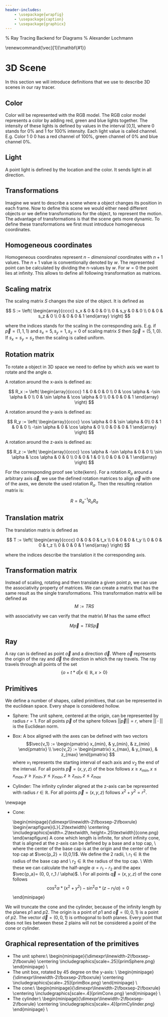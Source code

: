 ```yaml
---
header-includes:
    - \usepackage{wrapfig}
    - \usepackage{caption}
    - \usepackage{graphicx}
---
```

% Ray Tracing Backend for Diagrams
% Alexander Lochmann

\renewcommand{\vec}[1]{\mathbf{#1}}

# 3D Scene

In this section we will introduce definitions that we use to describe 3D scenes
in our ray tracer.

## Color

Color will be represented with the RGB model. The RGB color model represents a
color by adding red, green and blue lights together. The intensity of these lights
is defined by values in the interval [0,1], where 0 stands for 0% and 1 for
100% intensity. Each light value is called channel.
E.g. Color 1 0 0 has a red channel of 100%, green channel of 0% and blue
channel 0%.

## Light

A point light is defined by the location and the color. It sends light in
all direction.

## Transformations

Imagine we want to describe a scene where a object changes its position
in each frame. Now to define this scene we would either need different objects
or we define transformations for the object, to represent the motion.
The advantage of transformations is that the scene gets more dynamic.
To define these transformations we first must introduce homogeneous coordinates.

## Homogeneous coordinates

Homogeneous coordinates represent $n-dimensional$ coordinates with $n+1$ values.
The $n+1$ value is conventionally denoted by $w$. The represented point can be
calculated by dividing the n-values by $w$. For $w = 0$ the point lies at
infinity. This allows to define all following transformation as matrices.


## Scaling matrix

The scaling matrix $S$ changes the size of the object. It is defined as

$$
  S := \left(
          \begin{array}{cccc}
              s_x & 0   & 0   & 0 \\
              0   & s_y & 0   & 0 \\
              0   & 0   & s_z & 0 \\
              0   & 0   &  0  & 1
           \end{array}
       \right)
$$

where the indices stands for the scaling in the corresponding axis.
E.g. if $\vec{p} = (1, 1, 1)$ and $s_x = 5, s_y = 1, s_z = 0$ of scaling
matrix $S$ then $S\vec{p} = (5, 1, 0)$. If $s_x = s_y = s_z$ then the scaling
is called uniform.

## Rotation matrix

To rotate a object in 3D space we need to define by which axis we want to
rotate and the angle $\alpha$.

A rotation around the x-axis is defined as:

$$
  R_x := \left(
          \begin{array}{cccc}
              1   & 0          & 0           & 0 \\
              0   & \cos \alpha & -\sin \alpha & 0 \\
              0   & \sin \alpha & \cos \alpha  & 0 \\
              0   & 0          & 0           & 1
           \end{array}
       \right)
$$

A rotation around the y-axis is defined as:

$$
  R_y := \left(
          \begin{array}{cccc}
              \cos \alpha  & 0 & \sin \alpha & 0\\
              0           & 1 & 0          & 0 \\
              -\sin \alpha & 0 & \cos \alpha & 0 \\
              0           & 0 & 0          & 1
           \end{array}
       \right)
$$

A rotation around the z-axis is defined as:

$$
  R_z := \left(
          \begin{array}{cccc}
              \cos \alpha & -\sin \alpha & 0 & 0 \\
              \sin \alpha & \cos \alpha  & 0 & 0 \\
              0          & 0           & 1 & 0 \\
              0          & 0           & 0 & 1
           \end{array}
       \right)
$$

For the corresponding proof see \cite{kenn}.
For a rotation $R_o$ around a arbitrary axis $\vec{a}$, we use the defined
rotation matrices to align $\vec{a}$ with one of the axes, we denote
the used rotation $R_a$. Then the resulting rotation matrix is:

$$
  R = R_a^{-1}R_oR_a
$$

## Translation matrix

The translation matrix is defined as

$$
T := \left(
          \begin{array}{cccc}
              0 & 0 & 0 & t_x \\
              0 & 0 & 0 & t_y \\
              0 & 0 & 0 & t_z \\
              0 & 0 & 0 & 1
           \end{array}
       \right)
$$

where the indices describe the translation it the corresponding axis.

## Transformation matrix

Instead of scaling, rotating and then translate a given point $p$, we can use
the associativity property of matrices. We can create a matrix that has the
same result as the single transformations. This transformation matrix will
be defined as
$$
  M := TRS
$$

with associativity we can verify that the matrix\  $M$ has the same effect

$$
  M\vec{p} = TRS\vec{p}
$$

## Ray

A ray can is defined as point $\vec{o}$ and a direction $\vec{d}$. Where
$\vec{o}$ represents the origin of the ray and $\vec{d}$ the direction in
which the ray travels. The ray travels through all points of the set
$$
 \{ o + t * d | x \in \mathbb{R}, x > 0 \}
$$


## Primitives

We define a number of shapes, called primitives, that can be represented in
the euclidean space. Every shape is considered hollow.

* Sphere: The unit sphere, centered at the origin, can be represented by
  radius $r = 1$.
  For all points $\vec{p}$ of the sphere follows $||\vec{p}|| = r$,
  where $||\cdot||$ is the Euclidean norm.

* Box: A box aligned with the axes can be defined with two vectors
  $$\vec{v_1} := \begin{pmatrix}
          x_{min}, & y_{min}, & z_{min}
       \end{pmatrix} \\
  \vec{v_2} := \begin{pmatrix}
           x_{max}, & y_{max}, & z_{max}
      \end{pmatrix}
  $$
  where $v_1$ represents the starting interval of each axis and
  $v_2$ the end of the interval. For all points $\vec{p} = (x, y, z)$ of the box
  follows $x \ge x_{min}, x \le x_{max}, y \ge y_{min}, y \le y_{max},
  z \ge z_{min}, z \le z_{max}$

* Cylinder: The infinity cylinder aligned at the z-axis can be represented with
  radius $r \in \mathbb{R}$. For all points $\vec{p} = (x,y,z)$
  follows $x^2 + y^2 = r^2$.

\newpage

* Cone:

  \begin{minipage}{\dimexpr\linewidth-2\fboxsep-2\fboxrule}
    \begin{wrapfigure}{L}{.2\textwidth}
    \centering
    \includegraphics[width=.2\textwidth,
     height=.25\textwidth]{cone.png}
    \end{wrapfigure}
    A cone which length is infinite, for short infinity cone,
    that is aligned at the z-axis can be defined by a base and a top cap, \\
    where the center of the base cap is at the origin and the center of the
    top cap at $\vec{p_2} = (0,0,1)$. We define the 2 radii, \\
    $r_1 \in \mathbb{R}$ the radius of the base cap and \\
    $r_2 \in \mathbb{R}$ the radius of the top cap. \\
    With these we can calculate the half-angle $\alpha = r_1 - r_2$ and the
    apex $\vec{p_a}= (0, 0, r_1 / \alpha)$. \\
    For all points $\vec{q}=(x, y, z)$ of the cone follows
    $$\cos^2 \alpha * (x^2 + y^2) - \sin^2 \alpha * (z - r_1 / \alpha) = 0$$
  \end{minipage}

We will truncate the cone and the cylinder, because of the infinity length by
the planes $p1$ and $p2$. The origin is a point of $p1$ and
$\vec{o} = (0 ,0 ,1)$ is a point of $p2$. The vector $\vec{d} = (0 ,0 ,1)$
is orthogonal to both planes. Every point that does not lies between these 2
plains will not be considered a point of the cone or cylinder.

## Graphical representation of the primitives

* The unit sphere:\\
  \begin{minipage}{\dimexpr\linewidth-2\fboxsep-2\fboxrule}
    \centering
    \includegraphics[scale=.25]{primSphere.png}
  \end{minipage}
  \\
* The unit box, rotated by 45 degree on the y-axis: \\
  \begin{minipage}{\dimexpr\linewidth-2\fboxsep-2\fboxrule}
    \centering
    \includegraphics[scale=.25]{primBox.png}
  \end{minipage}
  \\
* The cone:\\
  \begin{minipage}{\dimexpr\linewidth-2\fboxsep-2\fboxrule}
    \centering
    \includegraphics[scale=.4]{primCone.png}
  \end{minipage}
  \\
* The cylinder:\\
  \begin{minipage}{\dimexpr\linewidth-2\fboxsep-2\fboxrule}
    \centering
    \includegraphics[scale=.4]{primCylinder.png}
  \end{minipage}
  \\
